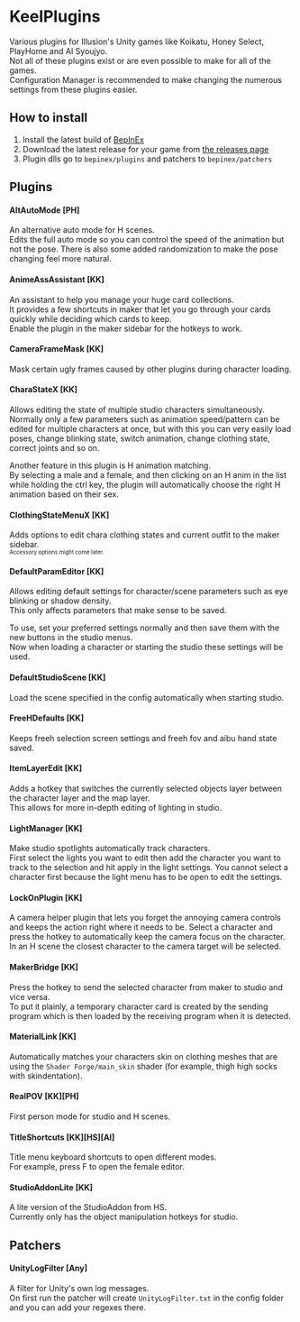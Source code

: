 # KeelPlugins

Various plugins for Illusion's Unity games like Koikatu, Honey Select, PlayHome and AI Syoujyo.  
Not all of these plugins exist or are even possible to make for all of the games.  
Configuration Manager is recommended to make changing the numerous settings from these plugins easier.

## How to install
1. Install the latest build of [BepInEx](https://github.com/BepInEx/BepInEx/releases)
2. Download the latest release for your game from [the releases page](../../releases)
3. Plugin dlls go to `bepinex/plugins` and patchers to `bepinex/patchers`

## Plugins

#### AltAutoMode [PH]
An alternative auto mode for H scenes.  
Edits the full auto mode so you can control the speed of the animation but not the pose.
There is also some added randomization to make the pose changing feel more natural.

#### AnimeAssAssistant [KK]
An assistant to help you manage your huge card collections.  
It provides a few shortcuts in maker that let you go through your cards quickly while deciding which cards to keep.  
Enable the plugin in the maker sidebar for the hotkeys to work.

<!--
#### BetterSceneLoader
An alternative scene loader for Studio.  
The subfolders of the scene folder will act as categories for your scenes.
-->

#### CameraFrameMask [KK]
Mask certain ugly frames caused by other plugins during character loading.

#### CharaStateX [KK]
Allows editing the state of multiple studio characters simultaneously.  
Normally only a few parameters such as animation speed/pattern can be edited for multiple characters at once,
but with this you can very easily load poses, change blinking state, switch animation, change clothing state, correct joints and so on.

Another feature in this plugin is H animation matching.  
By selecting a male and a female, and then clicking on an H anim in the list while holding the ctrl key, the plugin will automatically choose the right H animation based on their sex.

#### ClothingStateMenuX [KK]
Adds options to edit chara clothing states and current outfit to the maker sidebar.  
<sub><sup>Accessory options might come later.</sup></sub>

#### DefaultParamEditor [KK]
Allows editing default settings for character/scene parameters such as eye blinking or shadow density.  
This only affects parameters that make sense to be saved.

To use, set your preferred settings normally and then save them with the new buttons in the studio menus.  
Now when loading a character or starting the studio these settings will be used.

#### DefaultStudioScene [KK]
Load the scene specified in the config automatically when starting studio.

#### FreeHDefaults [KK]
Keeps freeh selection screen settings and freeh fov and aibu hand state saved.

#### ItemLayerEdit [KK]
Adds a hotkey that switches the currently selected objects layer between the character layer and the map layer.  
This allows for more in-depth editing of lighting in studio.

#### LightManager [KK]
Make studio spotlights automatically track characters.  
First select the lights you want to edit then add the character you want to track to the selection and hit apply in the light settings. You cannot select a character first because the light menu has to be open to edit the settings.

#### LockOnPlugin [KK]
A camera helper plugin that lets you forget the annoying camera controls and keeps the action right where it needs to be.
Select a character and press the hotkey to automatically keep the camera focus on the character.
In an H scene the closest character to the camera target will be selected.

#### MakerBridge [KK]
Press the hotkey to send the selected character from maker to studio and vice versa.  
To put it plainly, a temporary character card is created by the sending program which is then loaded by the receiving program when it is detected.

#### MaterialLink [KK]
Automatically matches your characters skin on clothing meshes that are using the `Shader Forge/main_skin` shader (for example, thigh high socks with skindentation).

#### RealPOV [KK][PH]
First person mode for studio and H scenes.

#### TitleShortcuts [KK][HS][AI]
Title menu keyboard shortcuts to open different modes.  
For example, press F to open the female editor.

#### StudioAddonLite [KK]
A lite version of the StudioAddon from HS.  
Currently only has the object manipulation hotkeys for studio.

## Patchers

#### UnityLogFilter [Any]
A filter for Unity's own log messages.  
On first run the patcher will create `UnityLogFilter.txt` in the config folder and you can add your regexes there.
